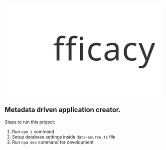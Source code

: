 ![Alt text](./public/efficacy-full-name.svg "Title")

## Metadata driven application creator.

Steps to run this project:

1. Run `npm i` command
2. Setup database settings inside `data-source.ts` file
3. Run `npm dev` command for development
